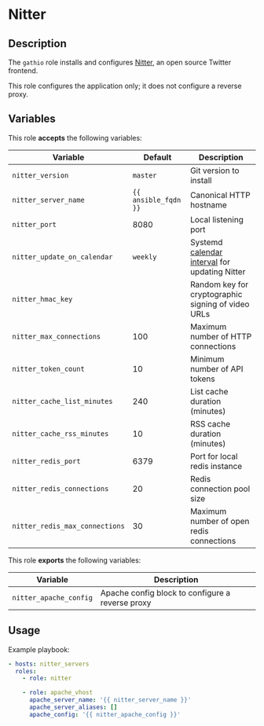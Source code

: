 Nitter
======

Description
-----------

The `gathio` role installs and configures [Nitter](https://github.com/zedeus/nitter),
an open source Twitter frontend.

This role configures the application only; it does not configure a reverse proxy.


Variables
---------

This role **accepts** the following variables:

Variable                       | Default              | Description
-------------------------------|----------------------|------------
`nitter_version`               | `master`             | Git version to install
`nitter_server_name`           | `{{ ansible_fqdn }}` | Canonical HTTP hostname
`nitter_port`                  | 8080                 | Local listening port
`nitter_update_on_calendar`    | `weekly`             | Systemd [calendar interval](https://www.freedesktop.org/software/systemd/man/systemd.time.html#Calendar%20Events) for updating Nitter
`nitter_hmac_key`              | &nbsp;               | Random key for cryptographic signing of video URLs
`nitter_max_connections`       | 100                  | Maximum number of HTTP connections
`nitter_token_count`           | 10                   | Minimum number of API tokens
`nitter_cache_list_minutes`    | 240                  | List cache duration (minutes)
`nitter_cache_rss_minutes`     | 10                   | RSS cache duration (minutes)
`nitter_redis_port`            | 6379                 | Port for local redis instance
`nitter_redis_connections`     | 20                   | Redis connection pool size
`nitter_redis_max_connections` | 30                   | Maximum number of open redis connections

This role **exports** the following variables:

Variable               | Description
-----------------------|------------
`nitter_apache_config` | Apache config block to configure a reverse proxy

Usage
-----

Example playbook:

````yaml
- hosts: nitter_servers
  roles:
    - role: nitter

    - role: apache_vhost
      apache_server_name: '{{ nitter_server_name }}'
      apache_server_aliases: []
      apache_config: '{{ nitter_apache_config }}'
````
